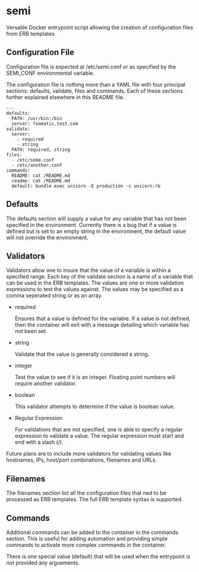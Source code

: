 semi
====
Versatile Docker entrypoint script allowing the creation of configuration files from ERB templates


Configuration File
------------------
Configuration file is expected at /etc/semi.conf or as specified by the
SEMI_CONF environmental variable.

The configuration file is nothing more than a YAML file with four principal
sections: defaults, validate, files and commands. Each of these sections
further explained elsewhere in this README file.

    ---
    defaults:
      PATH: /usr/bin:/bin
      server: foomatic.test.com
    validate:
      server:
        - required
        - string
      PATH: required, string
    files:
      - /etc/some.conf
      - /etc/another.conf
    commands:
      README: cat /README.md
      readme: cat /README.md
      default: bundle exec unicorn -E production -c unicorn.rb


Defaults
--------
The defaults section will supply a value for any variable that has not been
specified in the environment. Currently there is a bug that if a value is
defined but is set to an empty string in the environment, the default value
will not override the environment.

Validators
----------
Validators allow one to insure that the value of a variable is within a
specified range. Each key of the validate section is a name of a variable
that can be used in the ERB templates. The values are one or more
validation expressions to test the values against. The values may be 
specified as a comma seperated string or as an array.

* required

    Ensures that a value is defined for the variable. If a value is not
    defined, then the container will exit with a message detailing
    which variable has not been set.

* string

    Validate that the value is generally considered a string.

* integer

    Test the value to see if it is an integer. Floating point numbers
    will require another validator.

* boolean

    This validator attempts to determine if the value is boolean value.

* Regular Expression

    For validations that are not specified, one is able to specify a 
    regular expression to validate a value. The regular expression must
    start and end with a slash (/). 

Future plans are to include more validators for validating values like
hostnames, IPs, host/port combinations, filenames and URLs.

Filenames
---------
The filenames section list all the configuration files that ned to be
processed as ERB templates. The full ERB template syntax is supported.

Commands
--------
Additional commands can be added to the container in the commands section.
This is useful for adding automation and providing simple commands to
activate more complex commands in the container. 

There is one special value (default) that will be used when the entrypoint
is not provided any arguements. 